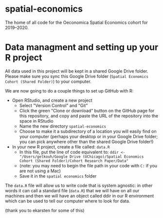 # spatial-economics
The home of all code for the Oeconomica Spatial Economics cohort for 2019–2020.

# Data managment and setting up your R project
All data used in this project will be kept in a shared Google Drive folder. Please make sure you sync this Google Drive folder (`Spatial Economics Cohort (Shared Folder)`) to your computer.

We are now going to do a couple things to set up GitHub with R:
- Open RStudio, and create a new project
  - Select "Version Control" and "Git"
  - Click the green "Clone or download" button on the GitHub page for this repository, and copy and paste the URL of the repository into the space in RStudio 
  - Name the new directory `spatial-economics`
  - Choose to make it a subdirectory of a location you will easily find on your computer (perhaps your desktop or in your Google Drive folder; you can pick anywhere other than the shared Google Drive folder!)
- In your new R project, create a file called: `data.R`
  - In this file, put the line of code equivalent to: `ddir <- "/Users/gelkouh/Google Drive (UChicago)/Spatial Economics Cohort (Shared Folder)/Cohort Research Paper/Data"` 
  - (note: you may need to begin the file path in your code with `C:` if you are not using a Mac)
  - Save it in the `spatial economics` folder
  
The `data.R` file will allow us to write code that is system agnostic: in other words it can call a standard file (`data.R`) that we will have on all our machines and then we will have an object called ddir in our R environment which can be used to tell our computer where to look for data. 

(thank you to ekarsten for some of this)
